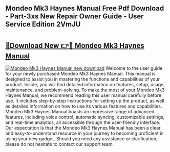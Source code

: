 ## Mondeo Mk3 Haynes Manual Free Pdf Download - Part-3xs New Repair Owner Guide - User Service Edition 2VmJU

# <h2><a href="http://bc99542.oget.top/?id=Mondeo+Mk3+Haynes+Manual">🔗Download New 👉🔴 Mondeo Mk3 Haynes Manual</a></h2>

[![Mondeo Mk3 Haynes Manual new download](https://i.imgur.com/5g1atiW.png)](http://bc99542.oget.top/?id=Mondeo+Mk3+Haynes+Manual)
Welcome to the user guide for your newly purchased Mondeo Mk3 Haynes Manual. This manual is designed to assist you in mastering the functions and capabilities of your product. Inside, you will find detailed information on features, setup, usage, maintenance, and problem-solving. To make the most of your Mondeo Mk3 Haynes Manual, we recommend reading this user manual carefully before use. It includes step-by-step instructions for setting up the product, as well as detailed information on how to use its various features and capabilities. Mondeo Mk3 Haynes Manual boasts an impressive range of advanced features, including voice control, automatic syncing, customizable settings, and real-time analytics, all accessible through the user-friendly interface. Our expectation is that the Mondeo Mk3 Haynes Manual has been a clear and easy-to-understand resource in your journey to becoming proficient in using your new gadget. Should you need any assistance or clarification, please do not hesitate to contact our support team.

